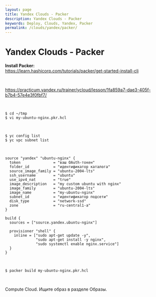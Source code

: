```yaml
---
layout: page
title: Yandex Clouds - Packer
description: Yandex Clouds - Packer
keywords: Deploy, Clouds, Yandex, Packer
permalink: /clouds/yandex/packer/
---
```


# Yandex Clouds - Packer

**Install Packer:**  
https://learn.hashicorp.com/tutorials/packer/get-started-install-cli

<br/>

https://practicum.yandex.ru/trainer/ycloud/lesson/1fa859a7-dae3-405f-b7b4-57e4e3f0fbf7/

<br/>

```
$ cd ~/tmp
$ vi my-ubuntu-nginx.pkr.hcl
```

<br/>

```
$ yc config list
$ yc vpc subnet list
```

<br/>

```
source "yandex" "ubuntu-nginx" {
  token               = "ваш OAuth-токен"
  folder_id           = "идентификатор каталога"
  source_image_family = "ubuntu-2004-lts"
  ssh_username        = "ubuntu"
  use_ipv4_nat        = "true"
  image_description   = "my custom ubuntu with nginx"
  image_family        = "ubuntu-2004-lts"
  image_name          = "my-ubuntu-nginx"
  subnet_id           = "идентификатор подсети"
  disk_type           = "network-ssd"
  zone                = "ru-central1-a"
}

build {
  sources = ["source.yandex.ubuntu-nginx"]

  provisioner "shell" {
    inline = ["sudo apt-get update -y",
              "sudo apt-get install -y nginx",
              "sudo systemctl enable nginx.service"]
  }
}
```

<br/>

```
$ packer build my-ubuntu-nginx.pkr.hcl
```

<br/>

Compute Cloud. Ищите образ в разделе Образы.
